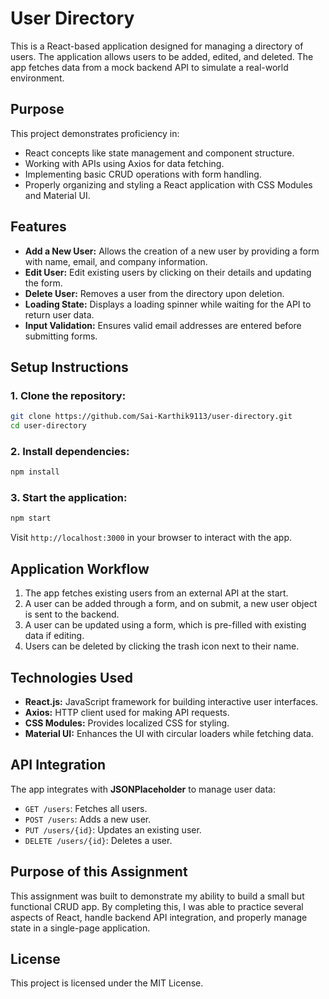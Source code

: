 # User Directory

This is a React-based application designed for managing a directory of users. The application allows users to be added, edited, and deleted. The app fetches data from a mock backend API to simulate a real-world environment.

## Purpose

This project demonstrates proficiency in:
- React concepts like state management and component structure.
- Working with APIs using Axios for data fetching.
- Implementing basic CRUD operations with form handling.
- Properly organizing and styling a React application with CSS Modules and Material UI.

## Features

- **Add a New User:** Allows the creation of a new user by providing a form with name, email, and company information.
- **Edit User:** Edit existing users by clicking on their details and updating the form.
- **Delete User:** Removes a user from the directory upon deletion.
- **Loading State:** Displays a loading spinner while waiting for the API to return user data.
- **Input Validation:** Ensures valid email addresses are entered before submitting forms.

## Setup Instructions

### 1. Clone the repository:

```bash
git clone https://github.com/Sai-Karthik9113/user-directory.git
cd user-directory
```

### 2. Install dependencies:

```bash
npm install
```

### 3. Start the application:

```bash
npm start
```

Visit `http://localhost:3000` in your browser to interact with the app.

## Application Workflow

1. The app fetches existing users from an external API at the start.
2. A user can be added through a form, and on submit, a new user object is sent to the backend.
3. A user can be updated using a form, which is pre-filled with existing data if editing.
4. Users can be deleted by clicking the trash icon next to their name.

## Technologies Used

- **React.js:** JavaScript framework for building interactive user interfaces.
- **Axios:** HTTP client used for making API requests.
- **CSS Modules:** Provides localized CSS for styling.
- **Material UI:** Enhances the UI with circular loaders while fetching data.

## API Integration

The app integrates with **JSONPlaceholder** to manage user data:
- `GET /users`: Fetches all users.
- `POST /users`: Adds a new user.
- `PUT /users/{id}`: Updates an existing user.
- `DELETE /users/{id}`: Deletes a user.

## Purpose of this Assignment

This assignment was built to demonstrate my ability to build a small but functional CRUD app. By completing this, I was able to practice several aspects of React, handle backend API integration, and properly manage state in a single-page application.

## License

This project is licensed under the MIT License.